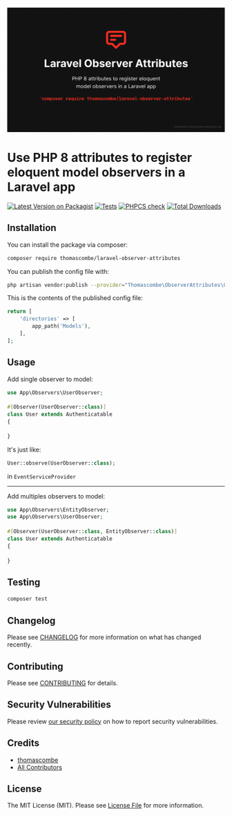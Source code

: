 <p align="center"><img src="/art/social-banner.png" alt="Social Card of Laravel Observer Attributes"></p>

# Use PHP 8 attributes to register eloquent model observers in a Laravel app

[![Latest Version on Packagist](https://img.shields.io/packagist/v/thomascombe/laravel-observer-attributes.svg?style=flat-square)](https://packagist.org/packages/thomascombe/laravel-observer-attributes)
[![Tests](https://github.com/thomascombe/laravel-observer-attributes/actions/workflows/tests.yml/badge.svg)](https://github.com/thomascombe/laravel-observer-attributes/actions/workflows/tests.yml)
[![PHPCS check](https://github.com/thomascombe/laravel-observer-attributes/actions/workflows/phpcs.yml/badge.svg)](https://github.com/thomascombe/laravel-observer-attributes/actions/workflows/phpcs.yml)
[![Total Downloads](https://img.shields.io/packagist/dt/thomascombe/laravel-observer-attributes.svg?style=flat-square)](https://packagist.org/packages/thomascombe/laravel-observer-attributes)

## Installation

You can install the package via composer:

```bash
composer require thomascombe/laravel-observer-attributes
```

You can publish the config file with:
```bash
php artisan vendor:publish --provider="Thomascombe\ObserverAttributes\ObserverAttributesServiceProvider" --tag="laravel-observer-attributes-config"
```

This is the contents of the published config file:

```php
return [
    'directories' => [
        app_path('Models'),
    ],
];
```

## Usage

Add single observer to model:
```php
use App\Observers\UserObserver;

#[Observer(UserObserver::class)]
class User extends Authenticatable 
{

}
```

It's just like:
```php
User::observe(UserObserver::class);
```
in `EventServiceProvider`

--- 
Add multiples observers to model:
```php
use App\Observers\EntityObserver;
use App\Observers\UserObserver;

#[Observer(UserObserver::class, EntityObserver::class)]
class User extends Authenticatable 
{

}
```

## Testing

```bash
composer test
```

## Changelog

Please see [CHANGELOG](CHANGELOG.md) for more information on what has changed recently.

## Contributing

Please see [CONTRIBUTING](.github/CONTRIBUTING.md) for details.

## Security Vulnerabilities

Please review [our security policy](../../security/policy) on how to report security vulnerabilities.

## Credits

- [thomascombe](https://github.com/thomascombe)
- [All Contributors](../../contributors)

## License

The MIT License (MIT). Please see [License File](LICENSE.md) for more information.

